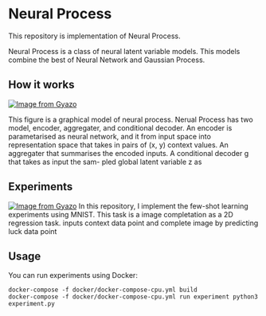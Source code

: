 # Neural Process
This repository is implementation of Neural Process.


Neural Process is a class of neural latent variable models. This models combine the best of Neural Network and Gaussian Process.

## How it works
[![Image from Gyazo](https://i.gyazo.com/10e3b6d8293652998b9459a19725205c.png)](https://gyazo.com/10e3b6d8293652998b9459a19725205c "Graphical Model of Neural Process")


This figure is a graphical model of neural process. Nerual Process has two model, encoder, aggregater, and conditional decoder.
An encoder is parametarised as neural network, and it from input space into representation space that takes in pairs of (x, y) context values. An aggregater that summarises the encoded inputs. A conditional decoder g that takes as input the sam- pled global latent variable z as

## Experiments
[![Image from Gyazo](https://i.gyazo.com/a18ea7463c22780a123b9d438eade6e3.png)](https://gyazo.com/a18ea7463c22780a123b9d438eade6e3)
In this repository, I implement the few-shot learning experiments using MNIST. This task is a image completation as a 2D regression task. inputs context data point and complete image by predicting luck data point

## Usage
You can run experiments using Docker:
```
docker-compose -f docker/docker-compose-cpu.yml build
docker-compose -f docker/docker-compose-cpu.yml run experiment python3 experiment.py
```
